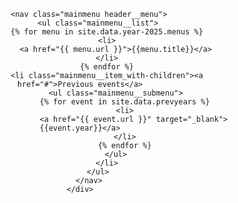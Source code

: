 <header class="header">
    <div class="header__inner">
            <a href="{{ './' | relative_url }}" class="logo header__logo" style="background-image: url({{ site.data.year-2025.config.logoUrl }})"></a>

        <nav class="mainmenu header__menu">
            <ul class="mainmenu__list">
                {% for menu in site.data.year-2025.menus %}
                <li>
                    <a href="{{ menu.url }}">{{menu.title}}</a>
                </li>
                {% endfor %}
                <li class="mainmenu__item_with-children"><a href="#">Previous events</a>
                    <ul class="mainmenu__submenu">
                        {% for event in site.data.prevyears %}
                        <li>
                            <a href="{{ event.url }}" target="_blank">{{event.year}}</a>
                        </li>
                        {% endfor %}
                    </ul>
                </li>
            </ul>
        </nav>
    </div>
</header>
